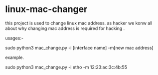# linux-mac-changer
this project is used to change linux mac address. as hacker we  konw all about why changing mac address is required for hacking .


usages:-

sudo python3 mac_change.py -i [interface name] -m[new mac address] 

example.

sudo python3 mac_change.py -i etho -m 12:23:ac:3c:4b:55 

